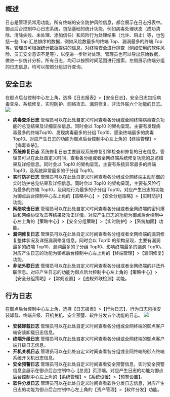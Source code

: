 
## 概述
日志是管理员常用功能，所有终端的安全防护风险信息，都会展示在日志报表中。御点后台控制中心日志系统，包括基础的统计功能，例如病毒处理状态（成功清除、清除失败、未处理、添加信任）和风险行为处理结果（允许、阻止）等，也包括一些 Top 汇总排序的数据，例如风险数最多的终端 Top、漏洞最多的终端 Top 等。管理员可根据统计数据提供的信息，对终端安全进行排查（例如使用的软件风险、员工安全意识不足等），以便进一步针对处理。管理员也可以导出原始数据，做进一步统计分析。所有日志，均可以按照时间范围进行搜索，左侧展示终端分组的日志信息，均可以按照分组进行查询。

## 安全日志
在御点后台控制中心左上角，选择【日志报表】>【安全日志】，安全日志包括病毒查杀、系统修复、实时防护、网络攻击、漏洞修复、非法外联六个功能的日志。
![](https://main.qcloudimg.com/raw/2a69ca8abb0360a0a5f974d34c62ecde.png)
- **病毒查杀日志**
管理员可以在此处自定义时间查看各分组或全网终端病毒查杀功能的总览结果及详细查杀信息。同时会以 Top10 的架构呈现，主要有发现病毒最多的终端Top10、发现病毒最多的分组 Top10、感染终端最多的病毒 Top10。对应产生日志的功能为御点后台控制中心左上角的【终端管理】>【病毒查杀】。
- **系统修复日志**
系统修复日志主要展现系统修复引擎检查和修复的日志信息。管理员可以在此处自定义时间，查看各分组或者全网终端系统修复功能的总览结果及详细信息。同时会以 Top10 的架构呈现，主要有系统异常最多的终端 Top10，及系统异常最多的子分组 Top10。
-  **实时防护日志**
管理员可以在此处自定义时间查看各分组或全网终端主动防御的实时防护总览结果及详细信息。同时会以 Top10 的架构呈现，主要有风险行为最多的终端 Top10，及风险行为最多的子分组 Top10。对应产生日志的功能为御点后台控制中心左上角的【策略中心】>【安全分组策略】>【实时防护】功能。
- **网络攻击日志**
管理员可以在此处自定义时间查看各分组或者全网终端的密码爆破和网络协议攻击等结果及攻击详情。对应产生日志的功能为御点后台控制中心左上角的【策略中心】>【安全分组策略】>【实时防护】>【系统加固】功能。
- **漏洞修复日志**
管理员可以在此处自定义时间查看各分组或者全网终端的漏洞修复整体状况及详细漏洞修复信息。同时会以 Top10 的架构呈现，主要有漏洞最多的终端 Top10、漏洞最多的子分组 Top10、影响终端最多的漏洞 Top10。对应产生日志的功能为御点后台控制中心左上角的【终端管理】>【漏洞修复】功能。
-  **非法外联日志**
管理员可以在此处自定义时间查看各分组或者全网终端的非法外联信息。对应产生日志的功能为御点后台控制中心左上角的【策略中心】>【安全分组策略】>【常规设置】>【违规外联检测】功能。

## 行为日志
在御点后台控制中心左上角，选择【日志报表】>【行为日志】，行为日志包括安装卸载、终端升级、开机关机、安全预警、软件分发五个功能的日志。
![](https://main.qcloudimg.com/raw/dcd1a7943d877ab5926ed1e0a926d431.png)
- **安装卸载日志**
管理员可以在此处自定义时间查看各分组或全网终端的御点客户端安装卸载日志信息。
- **终端升级日志**
管理员可以在此处自定义时间查看各分组或全网终端的御点客户端升级日志信息。
- **开机关机日志**
管理员可以在此处自定义时间查看各分组或全网终端的御点终端系统开关机日志信息。
- **安全预警日志**
管理员可以在此处自定义时间查看安全预警信息，实时安全预警信息会展示在御点后台控制中心【总览】页顶端。对应产生日志的功能为御点后台控制中心左上角的【系统管理】>【系统设置】>【预警设置】。
- **软件分发日志**
管理员可以在此处自定义时间查看软件分发日志信息，对应产生日志的功能为御点后台控制中心左上角的【资产管理】>【软件分发】功能。
